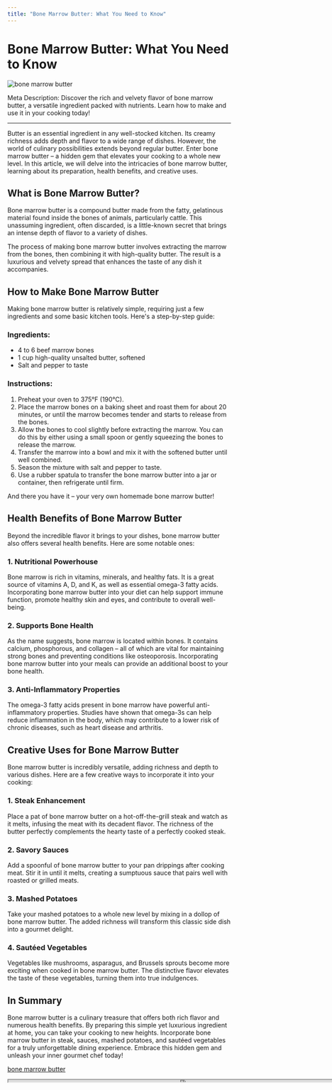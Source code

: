 ```yaml
---
title: "Bone Marrow Butter: What You Need to Know"
---
```

# Bone Marrow Butter: What You Need to Know


![bone marrow butter](https://images.unsplash.com/photo-1597528662465-55ece5734101?ixid=M3w0ODkxMTF8MHwxfHNlYXJjaHwxfHxib25lJTIwbWFycm93JTIwYnV0dGVyfGVufDB8fHx8MTY5MjgwNDAzM3ww&ixlib=rb-4.0.3&w=512&fit=max)

Meta Description: Discover the rich and velvety flavor of bone marrow butter, a versatile ingredient packed with nutrients. Learn how to make and use it in your cooking today!

---

Butter is an essential ingredient in any well-stocked kitchen. Its creamy richness adds depth and flavor to a wide range of dishes. However, the world of culinary possibilities extends beyond regular butter. Enter bone marrow butter – a hidden gem that elevates your cooking to a whole new level. In this article, we will delve into the intricacies of bone marrow butter, learning about its preparation, health benefits, and creative uses.

## What is Bone Marrow Butter?

Bone marrow butter is a compound butter made from the fatty, gelatinous material found inside the bones of animals, particularly cattle. This unassuming ingredient, often discarded, is a little-known secret that brings an intense depth of flavor to a variety of dishes.

The process of making bone marrow butter involves extracting the marrow from the bones, then combining it with high-quality butter. The result is a luxurious and velvety spread that enhances the taste of any dish it accompanies.

## How to Make Bone Marrow Butter

Making bone marrow butter is relatively simple, requiring just a few ingredients and some basic kitchen tools. Here's a step-by-step guide:

### Ingredients:
- 4 to 6 beef marrow bones
- 1 cup high-quality unsalted butter, softened
- Salt and pepper to taste

### Instructions:
1. Preheat your oven to 375°F (190°C).
2. Place the marrow bones on a baking sheet and roast them for about 20 minutes, or until the marrow becomes tender and starts to release from the bones.
3. Allow the bones to cool slightly before extracting the marrow. You can do this by either using a small spoon or gently squeezing the bones to release the marrow.
4. Transfer the marrow into a bowl and mix it with the softened butter until well combined.
5. Season the mixture with salt and pepper to taste.
6. Use a rubber spatula to transfer the bone marrow butter into a jar or container, then refrigerate until firm.

And there you have it – your very own homemade bone marrow butter!

## Health Benefits of Bone Marrow Butter

Beyond the incredible flavor it brings to your dishes, bone marrow butter also offers several health benefits. Here are some notable ones:

### 1. Nutritional Powerhouse

Bone marrow is rich in vitamins, minerals, and healthy fats. It is a great source of vitamins A, D, and K, as well as essential omega-3 fatty acids. Incorporating bone marrow butter into your diet can help support immune function, promote healthy skin and eyes, and contribute to overall well-being.

### 2. Supports Bone Health

As the name suggests, bone marrow is located within bones. It contains calcium, phosphorous, and collagen – all of which are vital for maintaining strong bones and preventing conditions like osteoporosis. Incorporating bone marrow butter into your meals can provide an additional boost to your bone health.

### 3. Anti-Inflammatory Properties

The omega-3 fatty acids present in bone marrow have powerful anti-inflammatory properties. Studies have shown that omega-3s can help reduce inflammation in the body, which may contribute to a lower risk of chronic diseases, such as heart disease and arthritis.

## Creative Uses for Bone Marrow Butter

Bone marrow butter is incredibly versatile, adding richness and depth to various dishes. Here are a few creative ways to incorporate it into your cooking:

### 1. Steak Enhancement

Place a pat of bone marrow butter on a hot-off-the-grill steak and watch as it melts, infusing the meat with its decadent flavor. The richness of the butter perfectly complements the hearty taste of a perfectly cooked steak.

### 2. Savory Sauces

Add a spoonful of bone marrow butter to your pan drippings after cooking meat. Stir it in until it melts, creating a sumptuous sauce that pairs well with roasted or grilled meats.

### 3. Mashed Potatoes

Take your mashed potatoes to a whole new level by mixing in a dollop of bone marrow butter. The added richness will transform this classic side dish into a gourmet delight.

### 4. Sautéed Vegetables

Vegetables like mushrooms, asparagus, and Brussels sprouts become more exciting when cooked in bone marrow butter. The distinctive flavor elevates the taste of these vegetables, turning them into true indulgences.

## In Summary

Bone marrow butter is a culinary treasure that offers both rich flavor and numerous health benefits. By preparing this simple yet luxurious ingredient at home, you can take your cooking to new heights. Incorporate bone marrow butter in steak, sauces, mashed potatoes, and sautéed vegetables for a truly unforgettable dining experience. Embrace this hidden gem and unleash your inner gourmet chef today!

[bone marrow butter](https://foxheightspubandgrill.com/post/bone-marrow-butter)

<iframe src='https://foxheightspubandgrill.com/post/bone-marrow-butter' width='800' height='5'></iframe>
